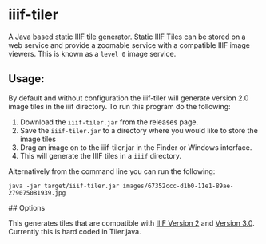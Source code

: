 # iiif-tiler
A Java based static IIIF tile generator. Static IIIF Tiles can be stored on a web service and provide a zoomable service with a compatible IIIF image viewers. This is known as a `level 0` image service. 

## Usage:
By default and without configuration the iiif-tiler will generate version 2.0 image tiles in the iiif directory. To run this program do the following:

 1. Download the `iiif-tiler.jar` from the releases page. 
 2. Save the `iiif-tiler.jar` to a directory where you would like to store the image tiles
 3. Drag an image on to the iiif-tiler.jar in the Finder or Windows interface.
 4. This will generate the IIIF tiles in a `iiif` directory. 

Alternatively from the command line you can run the following:

```
java -jar target/iiif-tiler.jar images/67352ccc-d1b0-11e1-89ae-279075081939.jpg
```

## Options

This generates tiles that are compatible with [IIIF Version 2](https://iiif.io/api/image/2.1/) and [Version 3.0](https://iiif.io/api/image/3.0/). Currently this is hard coded in Tiler.java. 
